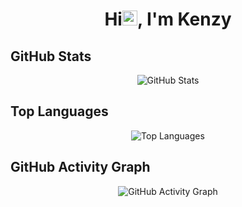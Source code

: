 
<h1 align="center">Hi<img src="https://media.giphy.com/media/XmaRBqmJCzFjOsjl2O/giphy.gif" width="24px">, I'm Kenzy</h1>


## GitHub Stats
<p align="center">
  <img src="https://github-readme-stats.vercel.app/api?username=0Kenzy&show_icons=true&title_color=ffffff&icon_color=ffffff&text_color=FFFFFF&bg_color=000000" alt="GitHub Stats"/>
</p>

## Top Languages
<p align="center">
  <img src="https://github-readme-stats.vercel.app/api/top-langs/?username=0Kenzy&layout=compact&title_color=ffffff&icon_color=ffffff&text_color=FFFFFF&bg_color=000000" alt="Top Languages"/>
</p>

## GitHub Activity Graph
<p align="center">
  <img src="https://github-readme-activity-graph.vercel.app/graph?username=0Kenzy&theme=high-contrast" alt="GitHub Activity Graph"/>
</p>
